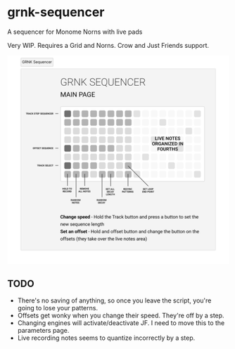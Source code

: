 # grnk-sequencer
A sequencer for Monome Norns with live pads

Very WIP. Requires a Grid and Norns. Crow and Just Friends support.

![basic instructions](https://github.com/corygrunk/grnk-sequencer/blob/b2f1d8740f450d6466bf786b72ac4ee0953545de/grnk-seq-instructions.png)

## TODO
- There's no saving of anything, so once you leave the script, you're going to lose your patterns.
- Offsets get wonky when you change their speed. They're off by a step.
- Changing engines will activate/deactivate JF. I need to move this to the parameters page.
- Live recording notes seems to quantize incorrectly by a step. 
